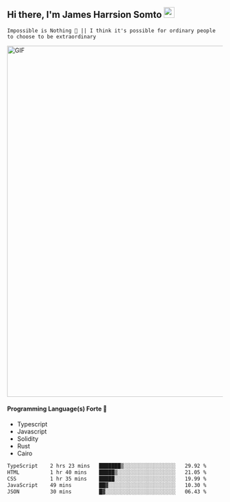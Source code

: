 ## Hi there, I'm James Harrsion Somto <img src="https://media.giphy.com/media/hvRJCLFzcasrR4ia7z/giphy.gif" width="25px">

`Impossible is Nothing 🚀 || I think it's possible for ordinary people to choose to be extraordinary`

 
<img align="center" alt="GIF" src="https://github.com/Gapur/Gapur/blob/master/coding.gif?raw=true" width="818px" height="818px" />


#### Programming Language(s) Forte 🚀
- Typescript
- Javascript
- Solidity
- Rust
- Cairo



<!--START_SECTION:waka-->

```txt
TypeScript    2 hrs 23 mins   ███████▒░░░░░░░░░░░░░░░░░   29.92 %
HTML          1 hr 40 mins    █████▒░░░░░░░░░░░░░░░░░░░   21.05 %
CSS           1 hr 35 mins    █████░░░░░░░░░░░░░░░░░░░░   19.99 %
JavaScript    49 mins         ██▓░░░░░░░░░░░░░░░░░░░░░░   10.30 %
JSON          30 mins         █▓░░░░░░░░░░░░░░░░░░░░░░░   06.43 %
```

<!--END_SECTION:waka-->
<br />
<br />
<br />







